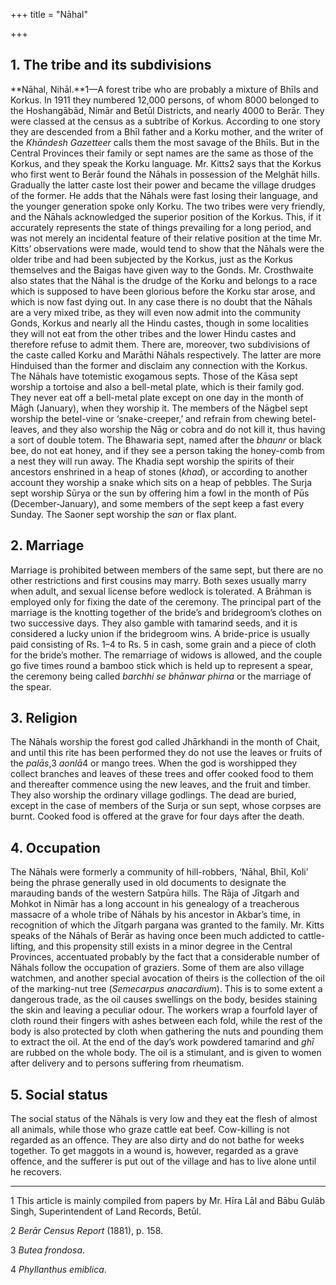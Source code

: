 +++
title = "Nāhal"

+++


## 1. The tribe and its subdivisions

**Nāhal, Nihāl.**1—A forest tribe who are probably a mixture of Bhīls and Korkus. In 1911 they numbered 12,000 persons, of whom 8000 belonged to the Hoshangābād, Nimār and Betūl Districts, and nearly 4000 to Berār. They were classed at the census as a subtribe of Korkus. According to one story they are descended from a Bhīl father and a Korku mother, and the writer of the *Khāndesh Gazetteer* calls them the most savage of the Bhīls. But in the Central Provinces their family or sept names are the same as those of the Korkus, and they speak the Korku language. Mr. Kitts2 says that the Korkus who first went to Berār found the Nāhals in possession of the Melghāt hills. Gradually the latter caste lost their power and became the village drudges of the former. He adds that the Nāhals were fast losing their language, and the younger generation spoke only Korku. The two tribes were very friendly, and the Nāhals acknowledged the superior position of the Korkus. This, if it accurately represents the state of things prevailing for a long period, and was not merely an incidental feature of their relative position at the time Mr. Kitts’ observations were made, would tend to show that the Nāhals were the older tribe and had been subjected by the Korkus, just as the Korkus themselves and the Baigas have given way to the Gonds. Mr. Crosthwaite also states that the Nāhal is the drudge of the Korku and belongs to a race which is supposed to have been glorious before the Korku star arose, and which is now fast dying out. In any case there is no doubt that the Nāhals are a very mixed tribe, as they will even now admit into the community Gonds, Korkus and nearly all the Hindu castes, though in some localities they will not eat from the other tribes and the lower Hindu castes and therefore refuse to admit them. There are, moreover, two subdivisions of the caste called Korku and Marāthi Nāhals respectively. The latter are more Hinduised than the former and disclaim any connection with the Korkus. The Nāhals have totemistic exogamous septs. Those of the Kāsa sept worship a tortoise and also a bell-metal plate, which is their family god. They never eat off a bell-metal plate except on one day in the month of Māgh \(January\), when they worship it. The members of the Nāgbel sept worship the betel-vine or ‘snake-creeper,’ and refrain from chewing betel-leaves, and they also worship the Nāg or cobra and do not kill it, thus having a sort of double totem. The Bhawaria sept, named after the *bhaunr* or black bee, do not eat honey, and if they see a person taking the honey-comb from a nest they will run away. The Khadia sept worship the spirits of their ancestors enshrined in a heap of stones \(*khad*\), or according to another account they worship a snake which sits on a heap of pebbles. The Surja sept worship Sūrya or the sun by offering him a fowl in the month of Pūs \(December-January\), and some members of the sept keep a fast every Sunday. The Saoner sept worship the *san* or flax plant. 



## 2. Marriage

Marriage is prohibited between members of the same sept, but there are no other restrictions and first cousins may marry. Both sexes usually marry when adult, and sexual license before wedlock is tolerated. A Brāhman is employed only for fixing the date of the ceremony. The principal part of the marriage is the knotting together of the bride’s and bridegroom’s clothes on two successive days. They also gamble with tamarind seeds, and it is considered a lucky union if the bridegroom wins. A bride-price is usually paid consisting of Rs. 1–4 to Rs. 5 in cash, some grain and a piece of cloth for the bride’s mother. The remarriage of widows is allowed, and the couple go five times round a bamboo stick which is held up to represent a spear, the ceremony being called *barchhi se bhānwar phirna* or the marriage of the spear. 



## 3. Religion

The Nāhals worship the forest god called Jhārkhandi in the month of Chait, and until this rite has been performed they do not use the leaves or fruits of the *palās*,3 *aonlā*4 or mango trees. When the god is worshipped they collect branches and leaves of these trees and offer cooked food to them and thereafter commence using the new leaves, and the fruit and timber. They also worship the ordinary village godlings. The dead are buried, except in the case of members of the Surja or sun sept, whose corpses are burnt. Cooked food is offered at the grave for four days after the death. 



## 4. Occupation

The Nāhals were formerly a community of hill-robbers, ‘Nāhal, Bhīl, Koli’ being the phrase generally used in old documents to designate the marauding bands of the western Satpūra hills. The Rāja of Jītgarh and Mohkot in Nimār has a long account in his genealogy of a treacherous massacre of a whole tribe of Nāhals by his ancestor in Akbar’s time, in recognition of which the Jītgarh pargana was granted to the family. Mr. Kitts speaks of the Nāhals of Berār as having once been much addicted to cattle-lifting, and this propensity still exists in a minor degree in the Central Provinces, accentuated probably by the fact that a considerable number of Nāhals follow the occupation of graziers. Some of them are also village watchmen, and another special avocation of theirs is the collection of the oil of the marking-nut tree \(*Semecarpus anacardium*\). This is to some extent a dangerous trade, as the oil causes swellings on the body, besides staining the skin and leaving a peculiar odour. The workers wrap a fourfold layer of cloth round their fingers with ashes between each fold, while the rest of the body is also protected by cloth when gathering the nuts and pounding them to extract the oil. At the end of the day’s work powdered tamarind and *ghī* are rubbed on the whole body. The oil is a stimulant, and is given to women after delivery and to persons suffering from rheumatism. 



## 5. Social status

The social status of the Nāhals is very low and they eat the flesh of almost all animals, while those who graze cattle eat beef. Cow-killing is not regarded as an offence. They are also dirty and do not bathe for weeks together. To get maggots in a wound is, however, regarded as a grave offence, and the sufferer is put out of the village and has to live alone until he recovers. 



* * *

1 This article is mainly compiled from papers by Mr. Hīra Lāl and Bābu Gulāb Singh, Superintendent of Land Records, Betūl. 

2 *Berār Census Report* \(1881\), p. 158. 

3 *Butea frondosa*. 

4 *Phyllanthus emiblica*. 



